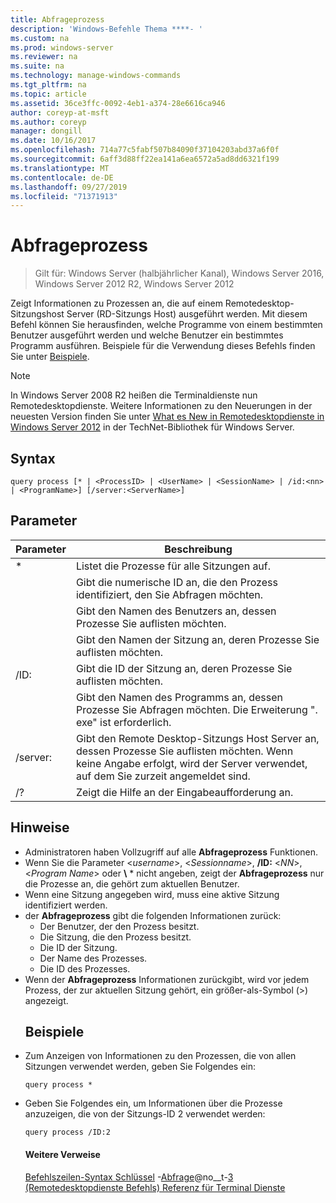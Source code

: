 ```yaml
---
title: Abfrageprozess
description: 'Windows-Befehle Thema ****- '
ms.custom: na
ms.prod: windows-server
ms.reviewer: na
ms.suite: na
ms.technology: manage-windows-commands
ms.tgt_pltfrm: na
ms.topic: article
ms.assetid: 36ce3ffc-0092-4eb1-a374-28e6616ca946
author: coreyp-at-msft
ms.author: coreyp
manager: dongill
ms.date: 10/16/2017
ms.openlocfilehash: 714a77c5fabf507b84090f37104203abd37a6f0f
ms.sourcegitcommit: 6aff3d88ff22ea141a6ea6572a5ad8dd6321f199
ms.translationtype: MT
ms.contentlocale: de-DE
ms.lasthandoff: 09/27/2019
ms.locfileid: "71371913"
---
```

# <a name="query-process"></a>Abfrageprozess

>Gilt für: Windows Server (halbjährlicher Kanal), Windows Server 2016, Windows Server 2012 R2, Windows Server 2012

Zeigt Informationen zu Prozessen an, die auf einem Remotedesktop-Sitzungshost Server (RD-Sitzungs Host) ausgeführt werden.
Mit diesem Befehl können Sie herausfinden, welche Programme von einem bestimmten Benutzer ausgeführt werden und welche Benutzer ein bestimmtes Programm ausführen.
Beispiele für die Verwendung dieses Befehls finden Sie unter [Beispiele](#BKMK_examples).
> [!NOTE]
> In Windows Server 2008 R2 heißen die Terminaldienste nun Remotedesktopdienste. Weitere Informationen zu den Neuerungen in der neuesten Version finden Sie unter [What es New in Remotedesktopdienste in Windows Server 2012](https://technet.microsoft.com/library/hh831527) in der TechNet-Bibliothek für Windows Server.
> ## <a name="syntax"></a>Syntax
> ```
> query process [* | <ProcessID> | <UserName> | <SessionName> | /id:<nn> | <ProgramName>] [/server:<ServerName>]
> ```
> ## <a name="parameters"></a>Parameter
> 
> |      Parameter       |                                                                 Beschreibung                                                                  |
> |----------------------|----------------------------------------------------------------------------------------------------------------------------------------------|
> |          \*          |                                                    Listet die Prozesse für alle Sitzungen auf.                                                     |
> |     <ProcessID>      |                                   Gibt die numerische ID an, die den Prozess identifiziert, den Sie Abfragen möchten.                                   |
> |      <UserName>      |                                       Gibt den Namen des Benutzers an, dessen Prozesse Sie auflisten möchten.                                       |
> |    <SessionName>     |                                     Gibt den Namen der Sitzung an, deren Prozesse Sie auflisten möchten.                                      |
> |       /ID: <nn>       |                                      Gibt die ID der Sitzung an, deren Prozesse Sie auflisten möchten.                                       |
> |    <ProgramName>     |                     Gibt den Namen des Programms an, dessen Prozesse Sie Abfragen möchten. Die Erweiterung ". exe" ist erforderlich.                     |
> | /server:<ServerName> | Gibt den Remote Desktop-Sitzungs Host Server an, dessen Prozesse Sie auflisten möchten. Wenn keine Angabe erfolgt, wird der Server verwendet, auf dem Sie zurzeit angemeldet sind. |
> |          /?          |                                                     Zeigt die Hilfe an der Eingabeaufforderung an.                                                     |
> 
> ## <a name="remarks"></a>Hinweise
> - Administratoren haben Vollzugriff auf alle **Abfrageprozess** Funktionen.
> - Wenn Sie die Parameter <*username*>, <*Sessionname*>, **/ID:** <*NN*>, <*Program Name*> oder **\\** * nicht angeben, zeigt der **Abfrageprozess** nur die Prozesse an, die gehört zum aktuellen Benutzer.
> - Wenn eine Sitzung angegeben wird, muss eine aktive Sitzung identifiziert werden.
> - der **Abfrageprozess** gibt die folgenden Informationen zurück:
>   -   Der Benutzer, der den Prozess besitzt.
>   -   Die Sitzung, die den Prozess besitzt.
>   -   Die ID der Sitzung.
>   -   Der Name des Prozesses.
>   -   Die ID des Prozesses.
> - Wenn der **Abfrageprozess** Informationen zurückgibt, wird vor jedem Prozess, der zur aktuellen Sitzung gehört, ein größer-als-Symbol (>) angezeigt.
>   ## <a name="BKMK_examples"></a>Beispiele
> - Zum Anzeigen von Informationen zu den Prozessen, die von allen Sitzungen verwendet werden, geben Sie Folgendes ein:
>   ```
>   query process *
>   ```
> - Geben Sie Folgendes ein, um Informationen über die Prozesse anzuzeigen, die von der Sitzungs-ID 2 verwendet werden:
>   ```
>   query process /ID:2
>   ```
>   #### <a name="additional-references"></a>Weitere Verweise
>   [Befehlszeilen-Syntax Schlüssel](command-line-syntax-key.md)
>   -[Abfrage](query.md)@no__t-[3 &#40;Remotedesktopdienste Befehls&#41; Referenz für Terminal Dienste](remote-desktop-services-terminal-services-command-reference.md)
